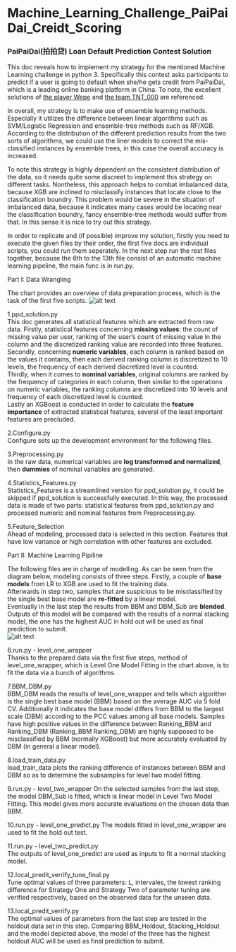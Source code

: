 # Machine_Learning_Challenge_PaiPaiDai_Creidt_Scoring
### PaiPaiDai(拍拍贷) Loan Default Prediction Contest Solution  

This doc reveals how to implement my strategy for the mentioned Machine Learning challenge in python 3. Specifically this contest asks participants to predict if a user is going to default when she/he gets credit from PaiPaiDai, which is a leading online banking platform in China. To note, the excellent solutions of [the player Wepe](http://bbs.pkbigdata.com/static/348_detail.html) and [the team TNT_000](http://bbs.pkbigdata.com/static/417_detail.html) are referenced.  

In overall, my strategy is to make use of ensemble learning methods. Especially it utilizes the difference between linear algorithms such as SVM/Logistic Regression and ensemble-tree methods such as RF/XGB. According to the distribution of the different prediction results from the two sorts of algorithms, we could use the liner models to correct the mis-classified instances by ensemble trees, in this case the overall accuracy is increased.  

To note this strategy is highly dependent on the consistent distribution of the data, so it needs quite some discreet to implement this strategy on different tasks. Nontheless, this approach helps to combat imbalanced data, because XGB are inclined to misclassify instances that locate close to the classification boundry. This problem would be severe in the situation of imbalanced data, because it indicates many cases would be locating near the classification boundry, fancy ensemble-tree methods would suffer from that. In this sense it is nice to try out this strategy.

In order to replicate and (if possible) improve my solution, firstly you need to execute the given files by their order, the first five docs are individual scripts, you could run them seperately. In the next step run the rest files together, because the 6th to the 13th file consist of an automatic machine learning pipeline, the main func is in run.py.  

Part I: Data Wrangling 

The  chart  provides  an  overview  of data  preparation process, which  is  the  task  of  the  first  five  scripts.
![alt text](https://github.com/PengInGitHub/Machine_Learning_Challenge_PaiPaiDai_Creidt_Scoring/blob/master/data_preparation.png)

1.ppd_solution.py  
This doc generates all statistical features which are extracted from raw data. 
Firstly, statistical features concerning **missing values**: the count of missing value per user, ranking of the user’s count of missing value in the column and the discretized ranking value are recorded into three features.  
Secondly, concerning **numeric variables**, each column is ranked based on the values it contains, then each derived ranking column is discretized to 10 levels, the frequency of each derived discretized level is counted.   
Thirdly, when it comes to **nominal variables**, original columns are ranked by the frequency of categories in each column, then similar to the operations on numeric variables, the ranking columns are discretized into 10 levels and frequency of each discretized level is counted.  
Lastly an XGBoost is conducted in order to calculate the **feature importance** of extracted statistical features, several of the least  important  features  are  precluded.  

2.Configure.py  
Configure sets up the development environment for the following files.  

3.Preprocessing.py  
In the raw data, numerical variables are **log transformed and normalized**, then **dummies** of nominal variables are generated.  

4.Statistics_Features.py  
Statistics_Features is a streamlined version for ppd_solution.py, it could be skipped if ppd_solution is successfully executed. In this way, the processed data is made of two parts: statistical features from ppd_solution.py and processed numeric and nominal features from Preprocessing.py.       

5.Feature_Selection  
Ahead of modeling, processed data is selected in this section. Features that have low variance or high correlation with other features are excluded.  

Part II: Machine Learning Pipiline  

The following files are in charge of modelling. As can be seen from the diagram below, modeling consists of three steps.   Firstly, a couple of **base models** from LR to XGB are used to fit the training data.  
Afterwards in step two, samples that are suspicious to be misclassified by the single best base model are **re-fitted** by a linear model.  
Eventually in the last step the results from BBM and DBM_Sub are **blended**. Outputs of this model will be compared with the results of a normal stacking model, the one has the highest AUC in hold out  will  be  used  as  final  prediction  to  submit.  
![alt text](https://github.com/PengInGitHub/Machine_Learning_Challenge_PaiPaiDai_Creidt_Scoring/blob/master/modelling.png)

6.run.py - level_one_wrapper  
Thanks to the prepared data via the first five steps, method of level_one_wrapper, which is Level One Model Fitting in the chart above, is to fit the data via a bunch of algorithms.

7.BBM_DBM.py  
BBM_DBM reads the results of level_one_wrapper and tells which algorithm is the single best base model (BBM) based on the average AUC via 5 fold CV. Additionally it indicates the base model differs from BBM to the largest scale (DBM) according to the PCC values among all base models. Samples have high positive values in the difference between Ranking_BBM and Ranking_DBM (Ranking_BBM Ranking_DBM) are highly supposed to be misclassified by BBM (normally XGBoost) but more accurately evaluated by DBM (in  general  a  linear  model).  

8.load_train_data.py  
load_train_data plots the ranking difference of instances between BBM and DBM so as to determine the subsamples for level two model fitting.  

9.run.py - level_two_wrapper 
On the selected samples from the last step, the model DBM_Sub is fitted, which is linear model in Level Two Model Fitting. This model gives more accurate evaluations on the chosen data than BBM.  

10.run.py - level_one_predict.py
The  models fitted in level_one_wrapper are used to fit the hold out test.  

11.run.py - level_two_predict.py  
The outputs of level_one_predict are used as inputs to fit a normal stacking model. 

12.local_predit_verrify_tune_final.py    
Tune optimal values of three parameters: L, intervales, the lowest ranking difference for Strategy One and Strategy Two of parameter tuning are verified respectively, based on the observed data for the unseen data.  

13.local_predit_verrify.py  
The optimal values of parameters from the last step are tested in the holdout data set in this step. Comparing BBM_Holdout, Stacking_Holdout and the model depicted above, the model of the three has the highest holdout AUC will be used as final prediction to submit.
